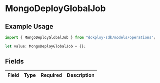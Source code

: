 # MongoDeployGlobalJob

## Example Usage

```typescript
import { MongoDeployGlobalJob } from "dokploy-sdk/models/operations";

let value: MongoDeployGlobalJob = {};
```

## Fields

| Field       | Type        | Required    | Description |
| ----------- | ----------- | ----------- | ----------- |